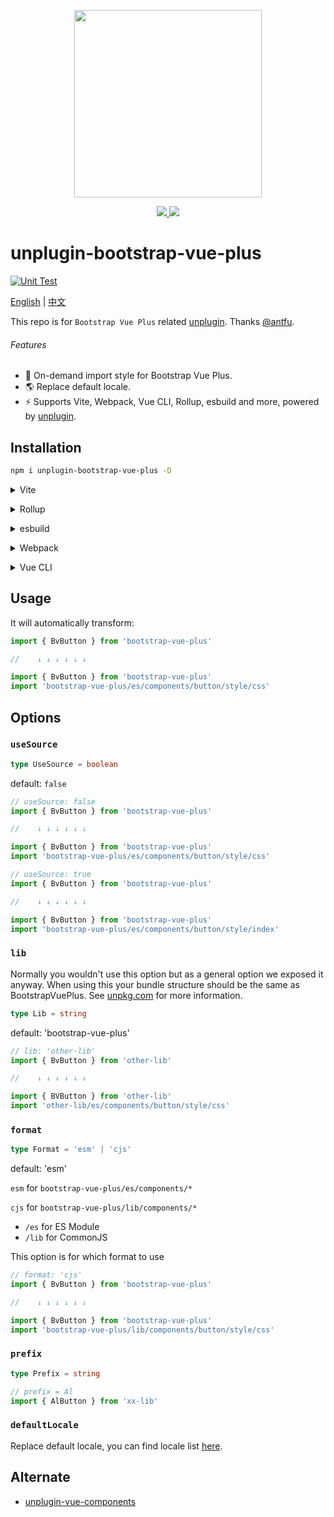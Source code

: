 <p align="center">
  <img width="300px" src="https://avatars.githubusercontent.com/u/107077279">
</p>

<p align="center">
  <a href="https://www.npmjs.org/package/unplugin-bootstrap-vue-plus">
    <img src="https://img.shields.io/npm/v/unplugin-bootstrap-vue-plus.svg">
  </a>
  <a href="https://npmcharts.com/compare/unplugin-bootstrap-vue-plus?minimal=true">
    <img src="https://img.shields.io/npm/dm/unplugin-bootstrap-vue-plus.svg">
  </a>
  <br>
</p>

# unplugin-bootstrap-vue-plus

[![Unit Test](https://github.com/bootstrap-vue-plus/unplugin-bootstrap-vue-plus/actions/workflows/unit-test.yml/badge.svg)](https://github.com/bootstrap-vue-plus/unplugin-bootstrap-vue-plus/actions/workflows/unit-test.yml)

[English](README.md) | [中文](README.zh-CN.md)

This repo is for `Bootstrap Vue Plus` related [unplugin](https://github.com/unjs/unplugin). Thanks [@antfu](https://github.com/antfu).

###### Features

- 💚 On-demand import style for Bootstrap Vue Plus.
- 🌎 Replace default locale.
- ⚡️ Supports Vite, Webpack, Vue CLI, Rollup, esbuild and more, powered by <a href="https://github.com/unjs/unplugin">unplugin</a>.

## Installation

```bash
npm i unplugin-bootstrap-vue-plus -D
```

<details>
<summary>Vite</summary><br>

```ts
// vite.config.ts
import BootstrapVuePlus from 'unplugin-bootstrap-vue-plus/vite'

export default {
  plugins: [
    BootstrapVuePlus({
      // options
    }),
  ],
}
```

<br></details>

<details>
<summary>Rollup</summary><br>

```ts
// rollup.config.js
import BootstrapVuePlus from 'unplugin-bootstrap-vue-plus/rollup'

export default {
  plugins: [
    BootstrapVuePlus({
      // options
    }),
  ],
}
```

<br></details>

<details>
<summary>esbuild</summary><br>

```ts
// esbuild.config.js
import { build } from 'esbuild'

build({
  plugins: [
    require('unplugin-bootstrap-vue-plus/esbuild')({
      // options
    }),
  ],
})
```

<br></details>

<details>
<summary>Webpack</summary><br>

```ts
// webpack.config.js
module.exports = {
  /* ... */
  plugins: [
    require('unplugin-bootstrap-vue-plus/webpack')({
      // options
    }),
  ],
}
```

<br></details>

<details>
<summary>Vue CLI</summary><br>

```ts
// vue.config.js
module.exports = {
  configureWebpack: {
    plugins: [
      require('unplugin-bootstrap-vue-plus/webpack')({
        // options
      }),
    ],
  },
}
```

<br></details>

## Usage

It will automatically transform:

```javascript
import { BvButton } from 'bootstrap-vue-plus'

//    ↓ ↓ ↓ ↓ ↓ ↓

import { BvButton } from 'bootstrap-vue-plus'
import 'bootstrap-vue-plus/es/components/button/style/css'
```

## Options

### `useSource`

```ts
type UseSource = boolean
```

default: `false`

```javascript
// useSource: false
import { BvButton } from 'bootstrap-vue-plus'

//    ↓ ↓ ↓ ↓ ↓ ↓

import { BvButton } from 'bootstrap-vue-plus'
import 'bootstrap-vue-plus/es/components/button/style/css'

// useSource: true
import { BvButton } from 'bootstrap-vue-plus'

//    ↓ ↓ ↓ ↓ ↓ ↓

import { BvButton } from 'bootstrap-vue-plus'
import 'bootstrap-vue-plus/es/components/button/style/index'
```

### `lib`

Normally you wouldn't use this option but as a general option we exposed it anyway.
When using this your bundle structure should be the same as BootstrapVuePlus.
See [unpkg.com](https://unpkg.com/bootstrap-vue-plus) for more information.

```ts
type Lib = string
```

default: 'bootstrap-vue-plus'

```javascript
// lib: 'other-lib'
import { BvButton } from 'other-lib'

//    ↓ ↓ ↓ ↓ ↓ ↓

import { BVButton } from 'other-lib'
import 'other-lib/es/components/button/style/css'
```

### `format`

```ts
type Format = 'esm' | 'cjs'
```

default: 'esm'

`esm` for `bootstrap-vue-plus/es/components/*`

`cjs` for `bootstrap-vue-plus/lib/components/*`

- `/es` for ES Module
- `/lib` for CommonJS

This option is for which format to use

```javascript
// format: 'cjs'
import { BvButton } from 'bootstrap-vue-plus'

//    ↓ ↓ ↓ ↓ ↓ ↓

import { BvButton } from 'bootstrap-vue-plus'
import 'bootstrap-vue-plus/lib/components/button/style/css'
```

### `prefix`

```ts
type Prefix = string
```

```javascript
// prefix = Al
import { AlButton } from 'xx-lib'
```

### `defaultLocale`

Replace default locale, you can find locale list [here](https://github.com/bootstrap-vue-plus/bootstrap-vue-plus/tree/main/packages/locale/lang).

## Alternate

- [unplugin-vue-components](https://github.com/antfu/unplugin-vue-components)
